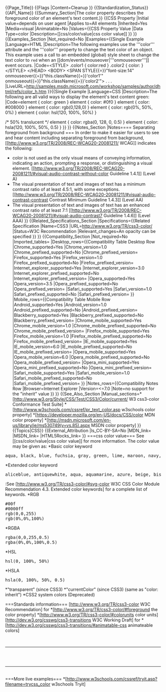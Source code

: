 {{Page_Title}}
{{Flags
|Content=Cleanup
}}
{{Standardization_Status}}
{{API_Name}}
{{Summary_Section|The color property describes the foreground color of an element's text content.}}
{{CSS Property
|Initial value=depends on user agent
|Applies to=All elements
|Inherited=Yes
|Media=visual
|Animatable=No
|Values={{CSS Property Value
|Data Type=color
|Description=[[css/color/value|css color value]]
}}
}}
{{Examples_Section
|Not_required=No
|Examples={{Single Example
|Language=HTML
|Description=The following examples use the '''color''' attribute and the '''color''' property to change the text color of an object.
This example uses a call to an embedded (global) style sheet to change the text color to <code>red</code> when an [[dom/events/mouseover|'''onmouseover''']] event occurs.
|Code=&lt;STYLE&gt;
    .color1 { color:red }
    .color2 { color: }
&lt;/STYLE&gt;
&lt;/HEAD&gt;
&lt;BODY&gt;
&lt;SPAN STYLE{{=}}"font-size:14" onmouseover{{=}}"this.className{{=}}'color1'"
    onmouseout{{=}}"this.className{{=}}'color2'"&gt; . . .
|LiveURL=http://samples.msdn.microsoft.com/workshop/samples/author/dhtml/refs/color_h.htm
}}{{Single Example
|Language=CSS
|Description=The following are all valid ways to display the element's text content green:
|Code=element { color: green }
element { color: #0f0 }
element { color: #008000 }
element { color: rgb(0,128,0) }
element { color: rgb(0%, 50%, 0%) }
element { color: hsl(120, 100%, 50%) }
 
/* 50% translucent */
element { color: rgba(0, 128, 0, 0.5) } 
element { color: hsla(120, 100%, 50%, 0.5) }
}}
}}
{{Notes_Section
|Notes==== Separating foreground from background ===
In order to make it easier for users to see and hear content including separating foreground from background, [[http://www.w3.org/TR/2008/REC-WCAG20-20081211/ WCAG]] indicates the following:
* color is not used as the only visual means of conveying information, indicating an action, prompting a response, or distinguishing a visual element. [[http://www.w3.org/TR/2008/REC-WCAG20-20081211/#visual-audio-contrast-without-color Guideline 1.4.1]] (Level A)
* The visual presentation of text and images of text has a minimum contrast ratio of at least 4.5:1, with some exceptions. [[http://www.w3.org/TR/2008/REC-WCAG20-20081211/#visual-audio-contrast-contrast Contrast Minimum Guideline 1.4.3]] (Level AA)
* The visual presentation of text and images of text has an enhanced contrast ratio of at least 7:1 [[http://www.w3.org/TR/2008/REC-WCAG20-20081211/#visual-audio-contrast7 Guideline 1.4.6]] (Level AAA)
}}
{{Related_Specifications_Section
|Specifications={{Related Specification
|Name=CSS3
|URL=http://www.w3.org/TR/css3-color/
|Status=W3C Recommendation
|Relevant_changes=An opacity can be specified
}}
}}
{{Compatibility_Section
|Not_required=No
|Imported_tables=
|Desktop_rows={{Compatibility Table Desktop Row
|Chrome_supported=Yes
|Chrome_version=1.0
|Chrome_prefixed_supported=No
|Chrome_prefixed_version=
|Firefox_supported=Yes
|Firefox_version=1.0
|Firefox_prefixed_supported=No
|Firefox_prefixed_version=
|Internet_explorer_supported=Yes
|Internet_explorer_version=3.0
|Internet_explorer_prefixed_supported=No
|Internet_explorer_prefixed_version=
|Opera_supported=Yes
|Opera_version=3.5
|Opera_prefixed_supported=No
|Opera_prefixed_version=
|Safari_supported=Yes
|Safari_version=1.0
|Safari_prefixed_supported=No
|Safari_prefixed_version=
}}
|Mobile_rows={{Compatibility Table Mobile Row
|Android_supported=Yes
|Android_version=1.0
|Android_prefixed_supported=No
|Android_prefixed_version=
|Blackberry_supported=Yes
|Blackberry_prefixed_supported=No
|Blackberry_prefixed_version=
|Chrome_mobile_supported=Yes
|Chrome_mobile_version=1.0
|Chrome_mobile_prefixed_supported=No
|Chrome_mobile_prefixed_version=
|Firefox_mobile_supported=Yes
|Firefox_mobile_version=1.0
|Firefox_mobile_prefixed_supported=No
|Firefox_mobile_prefixed_version=
|IE_mobile_supported=Yes
|IE_mobile_version=6.0
|IE_mobile_prefixed_supported=No
|IE_mobile_prefixed_version=
|Opera_mobile_supported=Yes
|Opera_mobile_version=6.0
|Opera_mobile_prefixed_supported=No
|Opera_mobile_prefixed_version=
|Opera_mini_supported=Yes
|Opera_mini_prefixed_supported=No
|Opera_mini_prefixed_version=
|Safari_mobile_supported=Yes
|Safari_mobile_version=1.0
|Safari_mobile_prefixed_supported=No
|Safari_mobile_prefixed_version=
}}
|Notes_rows={{Compatibility Notes Row
|Browser=Internet Explorer
|Version=<=7.0
|Note=no support for the "inherit" value
}}
}}
{{See_Also_Section
|Manual_sections=*[http://www.w3.org/Style/CSS/Test/CSS3/Color/current/ W3 css3-color Conformance Test Suite]
*[http://www.w3schools.com/cssref/pr_text_color.asp w3schools color property]
*[https://developer.mozilla.org/en-US/docs/CSS/color MDN color property]
*[http://msdn.microsoft.com/en-us/library/ie/ms530749(v=vs.85).aspx MSDN color property]
}}
{{Topics|CSS}}
{{External_Attribution
|Is_CC-BY-SA=No
|MDN_link=
|MSDN_link=
|HTML5Rocks_link=
}}
===css color value===
See [[css/color/value|css color value]] for more information.
The color value may be given as:
*Basic color keyword
<pre><nowiki>aqua, black, blue, fuchsia, gray, green, lime, maroon, navy, olive, purple, red, silver, teal, white, yellow
</nowiki></pre>
*Extended color keyword
<pre><nowiki>aliceblue, antiquewhite, aqua, aquamarine, azure, beige, bisque, black, blanchedalmond, ...
</nowiki></pre>
:See [http://www.w3.org/TR/css3-color/#svg-color W3C CSS Color Module Recommendation 4.3. Extended color keywords] for a complete list of keywords.
*RGB
<pre><nowiki>#00f
#0000ff
rgb(0,0,255)
rgb(0%,0%,100%)
</nowiki></pre>
*RGBA
<pre><nowiki>rgba(0,0,255,0.5)
rgba(0%,0%,100%,0.5)
</nowiki></pre>
*HSL
<pre><nowiki>hsl(0, 100%, 50%)
</nowiki></pre>
*HSLA
<pre><nowiki>hsla(0, 100%, 50%, 0.5)
</nowiki></pre>
*"transparent" (since CSS3)
*"currentColor" (since CSS3) (same as "color: inherit")
*CSS2 system colors (Deprecated)


===Standards information===
[http://www.w3.org/TR/css3-color W3C Recommendation] for
*[http://www.w3.org/TR/css3-color/#foreground the color property]
*[http://www.w3.org/TR/css3-color/#colorunits color units]
[http://dev.w3.org/csswg/css3-transitions W3C Working Draft] for
*[http://dev.w3.org/csswg/css3-transitions/#animatable-css animateable colors]



<br /><hr /><br /><br /><hr /><br />
===More live examples===
*[http://www.w3schools.com/cssref/tryit.asp?filename=trycss_color w3schools Tryit]